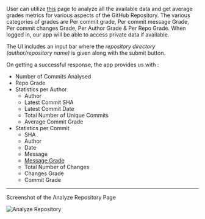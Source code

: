 User can utilize [this](https://gstatviewer.pages.dev/analyze) page to analyze all the available data and get average grades metrics for various aspects of the GitHub Repository. The various categories of grades are Per commit grade, Per commit message Grade, Per commit changes Grade, Per Author Grade & Per Repo Grade. When logged in, our app will be able to access private data if available.

The UI includes an input bar where the _repository directory (author/repository name)_ is given along with the submit button.

On getting a successful response, the app provides us with :

- Number of Commits Analysed
- Repo Grade
- Statistics per Author
  - Author
  - Latest Commit SHA
  - Latest Commit Date
  - Total Number of Unique Commits
  - Average Commit Grade
- Statistics per Commit
  - SHA
  - Author
  - Date
  - Message
  - [Message Grade](https://github.com/febkosq8/GStatTracker/wiki/Features#commit-message-filter)
  - Total Number of Changes
  - Changes Grade
  - Commit Grade

---

Screenshot of the Analyze Repository Page

![Analyze Repository](https://user-images.githubusercontent.com/33223665/189770078-93dea999-84a4-4ef0-a4eb-17642ae3f2c4.png)
